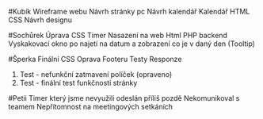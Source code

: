 #Kubík
Wireframe webu
Návrh stránky pc
Návrh kalendář
Kalendář
HTML 
CSS
Návrh designu 

#Sochůrek
Úprava CSS 
Timer 
Nasazení na web 
Html
PHP backend
Vyskakovací okno po najetí na datum a zobrazení co je v daný den (Tooltip)

#Šperka
Finální CSS
Oprava Footeru
Testy
Responze 
1. Test - nefunkční zatmavení políček (opraveno)
2. Test - finální test funkčnosti stránky

#Petii
Timer který jsme nevyužili odeslán příliš pozdě
Nekomunikoval s teamem
Nepřítomnost na meetingových setkáních
